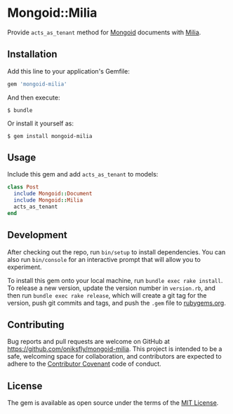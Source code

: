 # Mongoid::Milia

Provide `acts_as_tenant` method for [Mongoid](https://github.com/mongodb/mongoid) documents with [Milia](https://github.com/dsaronin/milia).

## Installation

Add this line to your application's Gemfile:

```ruby
gem 'mongoid-milia'
```

And then execute:

    $ bundle

Or install it yourself as:

    $ gem install mongoid-milia

## Usage

Include this gem and add ```acts_as_tenant``` to models:

```ruby
class Post
  include Mongoid::Document
  include Mongoid::Milia
  acts_as_tenant
end

```

## Development

After checking out the repo, run `bin/setup` to install dependencies. You can also run `bin/console` for an interactive prompt that will allow you to experiment.

To install this gem onto your local machine, run `bundle exec rake install`. To release a new version, update the version number in `version.rb`, and then run `bundle exec rake release`, which will create a git tag for the version, push git commits and tags, and push the `.gem` file to [rubygems.org](https://rubygems.org).

## Contributing

Bug reports and pull requests are welcome on GitHub at https://github.com/oniksfly/mongoid-milia. This project is intended to be a safe, welcoming space for collaboration, and contributors are expected to adhere to the [Contributor Covenant](http://contributor-covenant.org) code of conduct.


## License

The gem is available as open source under the terms of the [MIT License](http://opensource.org/licenses/MIT).

